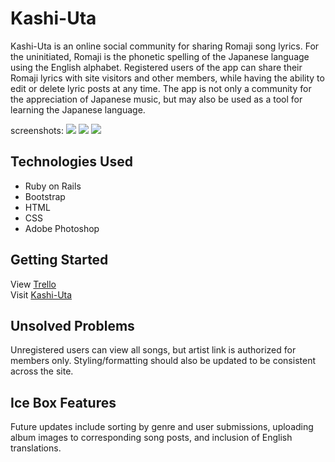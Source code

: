 # Kashi-Uta

Kashi-Uta is an online social community for sharing Romaji song lyrics. For the uninitiated, Romaji is the phonetic spelling of the Japanese language using the English alphabet. Registered users of the app can share their Romaji lyrics with site visitors and other members, while having the ability to edit or delete lyric posts at any time. The app is not only a community for the appreciation of Japanese music, but may also be used as a tool for learning the Japanese language.

screenshots:
<img src="http://imgur.com/oqUhMVx.jpg">
<img src="http://imgur.com/vhQ3f9A.jpg">
<img src="http://imgur.com/5Wb6TJw.jpg">

## Technologies Used
* Ruby on Rails
* Bootstrap
* HTML
* CSS
* Adobe Photoshop

## Getting Started
View [Trello](https://trello.com/b/mLnyoOEi/project-2-kashi-uta)
<br/>
Visit [Kashi-Uta](https://kashi-uta.herokuapp.com/)

## Unsolved Problems
Unregistered users can view all songs, but artist link is authorized for members only. Styling/formatting should also be updated to be consistent across the site.

## Ice Box Features
Future updates include sorting by genre and user submissions, uploading album images to corresponding song posts, and inclusion of English translations.